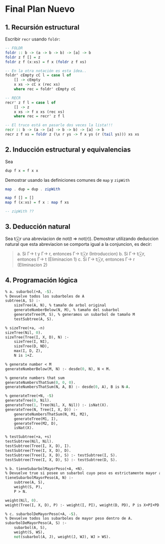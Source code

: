 # Final Plan Nuevo

## 1. Recursión estructural 

Escribir `recr` usando `foldr`:

~~~hs
-- FOLDR
foldr :: b -> (a -> b -> b) -> [a] -> b    
foldr z f [] = z
foldr z f (x:xs) = f x (foldr z f xs)

-- En la otra notación es esta ídea.. 
foldr' cEmpty cC l = case l of
    [] -> cEmpty
    x xs -> cC x (rec xs)
    where rec = foldr' cEmpty cC

-- RECR
recr' z f l = case l of 
    [] -> z
    x xs -> f x xs (rec xs)
    where rec = recr' z f l

-- El truco está en pasarle dos veces la lista!!! 
recr :: b -> (a -> [a] -> b -> b) -> [a] -> b
recr z f xs = foldr z (\x r ys -> f x ys (r (tail ys))) xs xs
~~~

## 2. Inducción estructural y equivalencias
Sea 
~~~hs
dup f x = f x x
~~~

Demostrar usando las definiciones comunes de `map` y `zipWith`
~~~hs
map . dup = dup . zipWith 

map f [] = []
map f (x:xs) = f x : map f xs

-- zipWith ??
~~~

## 3. Deducción natural

Sea tⓧr una abreviacion de not(t => not(r)). 
Demostrar utilizando deduccion natural que esta abreviacion se comporta igual a la conjuncion, es decir:
> a. Si Γ-> t y Γ-> r, entonces Γ-> tⓧr (Introduccion)
> b. Si Γ-> tⓧr, entonces Γ-> t (Eliminacion 1)
> c. Si Γ-> tⓧr, entonces Γ-> r (Eliminacion 2)

## 4. Programación lógica
~~~pl
% a. subarbol(+A, -S). 
% Devuelve todos los subarboles de A
subtree(A, S) :- 
    sizeTree(A, N), % tamaño de arbol original
    generateNumberBelow(N, M), % tamaño del subarbol
    generateTree(M, S), % generamos un subarbol de tamaño M
    testSubtree(A, S).

% sizeTree(+a, -n)
sizeTree(Nil, 0).
sizeTree(Tree(I, X, D), N) :-
    sizeTree(I, NI),
    sizeTree(D, ND),
    max(I, D, Z),
    N is 1+Z.

% generate number < M
generateNumberBelow(M, N) :- desde(0, N), N < M.

% generate numbers that sum
generateNumbersThatSum(0, 0, 0).
generateNumbersThatSum(N, A, B) :- desde(0, A), B is N-A.

% generateTree(+N, -S)
generateTree(0, Nil).
generateTree(1, Tree(Nil, X, Nil)) :- isNat(X).
generateTree(N, Tree(I, X, D)) :-     
    generateNumbersThatSum(N, M1, M2),
    generateTree(M1, I),
    generateTree(M2, D),
    isNat(X).

% testSubtree(+a, +s)
testSubtree(Nil, Nil).
testSubtree(Tree(I, X, D), I). 
testSubtree(Tree(I, X, D), D). 
testSubtree(Tree(I, X, D), S) :- testSubtree(I, S). 
testSubtree(Tree(I, X, D), S) :- testSubtree(D, S). 

% b. tieneSubarbolMayorPeso(+A, +N). 
% Devuelve true si posee un subarbol cuyo peso es estrictamente mayor a N (el peso es la suma de los valores de los nodos del subarbol)
tieneSubarbolMayorPeso(A, N) :- 
    subtree(A, S),
    weight(S, P),
    P > N.

weight(Nil, 0).
weight(Tree(I, X, D), P) :- weight(I, PI), weight(D, PD), P is X+PI+PD.

% c. subarbolDeMayorPeso(+A, -S). 
% Devuelve todos los subarboles de mayor peso dentro de A.
subarbolDeMayorPeso(A, S) :- 
    subarbol(A, S),
    weight(S, WS),
    not(subarbol(A, J), weight(J, WJ), WJ > WS).
~~~

